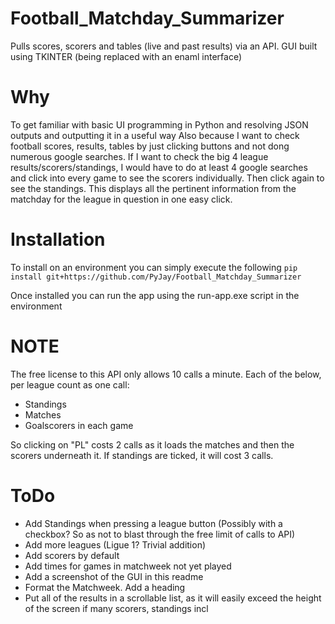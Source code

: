 # Football_Matchday_Summarizer
Pulls scores, scorers and tables (live and past results) via an API. GUI built using TKINTER (being replaced with an enaml interface)

# Why
To get familiar with basic UI programming in Python and resolving JSON outputs and outputting it in a useful way
Also because I want to check football scores, results, tables by just clicking buttons and not dong numerous google searches. If I want to check the big 4 league results/scorers/standings, I would have to do at least 4 google searches and click into every game to see the scorers individually. Then click again to see the standings.
This displays all the pertinent information from the matchday for the league in question in one easy click.

# Installation
To install on an environment you can simply execute the following
`pip install git+https://github.com/PyJay/Football_Matchday_Summarizer`

Once installed you can run the app using the run-app.exe script in the environment

# NOTE
The free license to this API only allows 10 calls a minute. Each of the below, per league count as one call:
-	Standings
-	Matches
-	Goalscorers in each game

So clicking on "PL" costs 2 calls as it loads the matches and then the scorers underneath it. If standings are ticked, it will cost 3 calls.

# ToDo
- Add Standings when pressing a league button (Possibly with a checkbox? So as not to blast through the free limit of calls to API)
- Add more leagues (Ligue 1? Trivial addition)
- Add scorers by default
- Add times for games in matchweek not yet played
- Add a screenshot of the GUI in this readme
- Format the Matchweek. Add a heading
- Put all of the results in a scrollable list, as it will easily exceed the height of the screen if many scorers, standings incl

